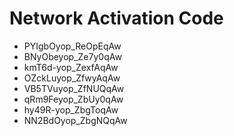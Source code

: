 # Network Activation Code
* PYIgbOyop_ReOpEqAw
* BNyObeyop_Ze7y0qAw
* kmT6d-yop_ZexfAqAw
* OZckLuyop_ZfwyAqAw
* VB5TVuyop_ZfNUQqAw
* qRm9Feyop_ZbUy0qAw
* hy49R-yop_ZbgToqAw
* NN2BdOyop_ZbgNQqAw